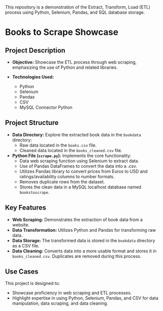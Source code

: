 This repository is a demonstration of the Extract, Transform, Load (ETL) process using Python, Selenium, Pandas, and SQL database storage.
# Books to Scrape Showcase


## Project Description

- **Objective:** Showcase the ETL process through web scraping, emphasizing the use of Python and related libraries.
  
- **Technologies Used:**
  - Python
  - Selenium
  - Pandas
  - CSV
  - MySQL Connector Python

## Project Structure

- **Data Directory:** Explore the extracted book data in the `bookdata` directory:
  - Raw data located in the `books.csv` file.
  - Cleaned data located in the `books_cleaned.csv` file.
- **Python File (`scrape.py`):** Implements the core functionality:
  - Data web scraping function using Selenium to extract data.
  - Use of Pandas DataFrames to convert the data into a .csv.
  - Utilizes Pandas library to convert prices from Euros to USD and ratings/availability columns to number formats.
  - Removes duplicate rows from the dataset.
  - Stores the clean data in a MySQL localhost database named `bookstoscrape`.

## Key Features

- **Web Scraping:** Demonstrates the extraction of book data from a website.
- **Data Transformation:** Utilizes Python and Pandas for transforming raw data.
- **Data Storage:** The transformed data is stored in the `bookdata` directory as a CSV file.
- **Data Cleaning:** Converts data into a more usable format and stores it in `books_cleaned.csv`. Duplicates are removed during this process.

## Use Cases

This project is designed to:

- Showcase proficiency in web scraping and ETL processes.
- Highlight expertise in using Python, Selenium, Pandas, and CSV for data manipulation, data scraping, and data cleaning.

